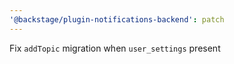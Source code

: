 ```yaml
---
'@backstage/plugin-notifications-backend': patch
---
```


Fix `addTopic` migration when `user_settings` present
